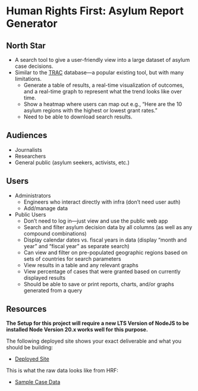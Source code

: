 # Human Rights First: Asylum Report Generator

## North Star
- A search tool to give a user-friendly view into a large dataset of asylum case decisions.
- Similar to the [TRAC](https://trac.syr.edu/phptools/immigration/asylum/) database—a popular existing tool, but with many limitations.
  - Generate a table of results, a real-time visualization of outcomes, and a real-time graph to represent what the trend looks like over time.
  - Show a heatmap where users can map out e.g., “Here are the 10 asylum regions with the highest or lowest grant rates.”
  - Need to be able to download search results.

## Audiences
- Journalists
- Researchers
- General public (asylum seekers, activists, etc.)

## Users
- Administrators
  - Engineers who interact directly with infra (don’t need user auth)
  - Add/manage data
- Public Users
  - Don’t need to log in—just view and use the public web app
  - Search and filter asylum decision data by all columns (as well as any compound combinations)
  - Display calendar dates vs. fiscal years in data (display “month and year” and “fiscal year” as separate search)
  - Can view and filter on pre-populated geographic regions based on sets of countries for search parameters
  - View results in a table and any relevant graphs
  - View percentage of cases that were granted based on currently displayed results
  - Should be able to save or print reports, charts, and/or graphs generated from a query

## Resources

**The Setup for this project will require a new LTS Version of NodeJS to be installed Node Version 20.x works well for this purpose.**

The following deployed site shows your exact deliverable and what you should be building:
- [Deployed Site](https://asylum-rg-fe.vercel.app/)

This is what the raw data looks like from HRF:
- [Sample Case Data](https://github.com/BloomTech-Labs/asylum-rg-fe-starter/blob/main/src/data/COW2021001887-I589Data.csv)


<!-- Safe Keeping -->

 <!-- /*
          _                                                                             _
        |                                                                                 |
        |   Example request for once the `/summary` endpoint is up and running:           |
        |                                                                                 |
        |     `${url}/summary?to=2022&from=2015&office=ZLA`                               |
        |                                                                                 |
        |     so in axios we will say:                                                    |
        |                                                                                 |
        |       axios.get(`${url}/summary`, {                                             |
        |         params: {                                                               |
        |           from: <year_start>,                                                   |
        |           to: <year_end>,                                                       |
        |           office: <office>,       [ <-- this one is optional! when    ]         |
        |         },                        [ querying by `all offices` there's ]         |
        |       })                          [ no `office` param in the query    ]         |
        |                                                                                 |
          _                                                                             _
                                   -- Mack

    */ -->
